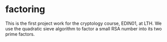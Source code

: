 # factoring
This is the first project work for the cryptology course, EDIN01, at LTH.
We use the quadratic sieve algorithm to factor a small RSA number into its two prime factors.
